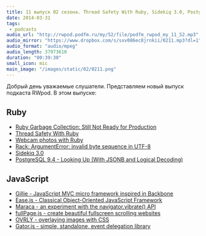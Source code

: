 ```yaml
---
title: 11 выпуск 02 сезона. Thread Safety With Ruby, Sidekiq 3.0, PostgreSQL 9.4 features, Ease.js, fullPage.js и прочее
date: 2014-03-31
tags:
 - podcasts
audio_url: "http://rwpod.podfm.ru/my/52/file/podfm_rwpod_my_11_52.mp3"
audio_mirror: "https://www.dropbox.com/s/sxv086ec8jrnkii/0211.mp3?dl=1"
audio_format: "audio/mpeg"
audio_length: 37973610
duration: "00:39:30"
small_icon: mic
main_image: "/images/static/02/0211.png"
---
```


Добрый день уважаемые слушатели. Представляем новый выпуск подкаста RWpod. В этом выпуске:

## Ruby

 - [Ruby Garbage Collection: Still Not Ready for Production](http://www.omniref.com/blog/blog/2014/03/27/ruby-garbage-collection-still-not-ready-for-production/)
 - [Thread Safety With Ruby](http://lucaguidi.com/2014/03/27/thread-safety-with-ruby.html)
 - [Webcam photos with Ruby](http://tenderlovemaking.com/2014/03/26/webcam-photos-with-ruby.html)
 - [Rack: ArgumentError: invalid byte sequence in UTF-8](http://dev.mensfeld.pl/2014/03/rack-argument-error-invalid-byte-sequence-in-utf-8/)
 - [Sidekiq 3.0](http://www.mikeperham.com/2014/03/28/sidekiq-3-0/)
 - [PostgreSQL 9.4 - Looking Up (With JSONB and Logical Decoding)](http://www.craigkerstiens.com/2014/03/24/Postgres-9.4-Looking-up/)

## JavaScript

 - [Gillie - JavaScript MVC micro framework inspired in Backbone](http://pablovallejo.github.io/gillie/)
 - [Ease.js - Classical Object-Oriented JavaScript Framework](https://www.gnu.org/software/easejs/)
 - [Maraca - an experiment with the navigator.vibrate() API](http://therebelrobot.github.io/maraca/)
 - [fullPage.js - create beautiful fullscreen scrolling websites](http://alvarotrigo.com/fullPage/)
 - [OVRLY - overlaying images with CSS](http://kristories.github.io/ovrly/)
 - [Gator.js - simple, standalone, event delegation library](http://craig.is/riding/gators)

<!--more-->


